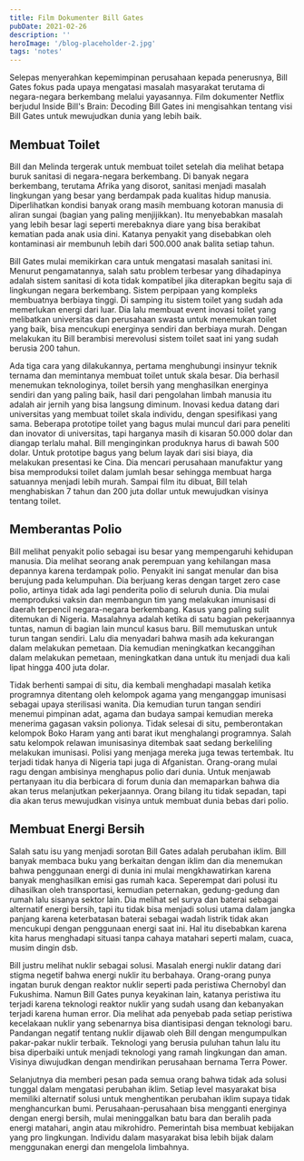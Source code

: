 ```yaml
---
title: Film Dokumenter Bill Gates
pubDate: 2021-02-26
description: ''
heroImage: '/blog-placeholder-2.jpg'
tags: 'notes'
---
```


Selepas menyerahkan kepemimpinan perusahaan kepada penerusnya, Bill Gates fokus pada upaya mengatasi masalah masyarakat terutama di negara-negara berkembang melalui yayasannya. Film dokumenter Netflix berjudul Inside Bill's Brain: Decoding Bill Gates ini mengisahkan tentang visi Bill Gates untuk mewujudkan dunia yang lebih baik.

## Membuat Toilet

Bill dan Melinda tergerak untuk membuat toilet setelah dia melihat betapa buruk sanitasi di negara-negara berkembang. Di banyak negara berkembang, terutama Afrika yang disorot, sanitasi menjadi masalah lingkungan yang besar yang berdampak pada kualitas hidup manusia. Diperlihatkan kondisi banyak orang masih membuang kotoran manusia di aliran sungai (bagian yang paling menjijikkan). Itu menyebabkan masalah yang lebih besar lagi seperti merebaknya diare yang bisa berakibat kematian pada anak usia dini. Katanya penyakit yang disebabkan oleh kontaminasi air membunuh lebih dari 500.000 anak balita setiap tahun.

Bill Gates mulai memikirkan cara untuk mengatasi masalah sanitasi ini. Menurut pengamatannya, salah satu problem terbesar yang dihadapinya adalah sistem sanitasi di kota tidak kompatibel jika diterapkan begitu saja di lingkungan negara berkembang. Sistem perpipaan yang kompleks membuatnya berbiaya tinggi. Di samping itu sistem toilet yang sudah ada memerlukan energi dari luar. Dia lalu membuat event inovasi toilet yang melibatkan universitas dan perusahaan swasta untuk menemukan toilet yang baik, bisa mencukupi energinya sendiri dan berbiaya murah. Dengan melakukan itu Bill berambisi merevolusi sistem toilet saat ini yang sudah berusia 200 tahun.

Ada tiga cara yang dilakukannya, pertama menghubungi insinyur teknik ternama dan memintanya membuat toilet untuk skala besar. Dia berhasil menemukan teknologinya, toilet bersih yang menghasilkan energinya sendiri dan yang paling baik, hasil dari pengolahan limbah manusia itu adalah air jernih yang bisa langsung diminum. Inovasi kedua datang dari universitas yang membuat toilet skala individu, dengan spesifikasi yang sama. Beberapa prototipe toilet yang bagus mulai muncul dari para peneliti dan inovator di universitas, tapi harganya masih di kisaran 50.000 dolar dan diangap terlalu mahal. Bill menginginkan produknya harus di bawah 500 dolar. Untuk prototipe bagus yang belum layak dari sisi biaya, dia melakukan presentasi ke Cina. Dia mencari perusahaan manufaktur yang bisa memproduksi toilet dalam jumlah besar sehingga membuat harga satuannya menjadi lebih murah. Sampai film itu dibuat, Bill telah menghabiskan 7 tahun dan 200 juta dollar untuk mewujudkan visinya tentang toilet.

## Memberantas Polio

Bill melihat penyakit polio sebagai isu besar yang mempengaruhi kehidupan manusia. Dia melihat seorang anak perempuan yang kehilangan masa depannya karena terdampak polio. Penyakit ini sangat menular dan bisa berujung pada kelumpuhan. Dia berjuang keras dengan target zero case polio, artinya tidak ada lagi penderita polio di seluruh dunia. Dia mulai memproduksi vaksin dan membangun tim yang melakukan imunisasi di daerah terpencil negara-negara berkembang. Kasus yang paling sulit ditemukan di Nigeria. Masalahnya adalah ketika di satu bagian pekerjaannya tuntas, namun di bagian lain muncul kasus baru. Bill memutuskan untuk turun tangan sendiri. Lalu dia menyadari bahwa masih ada kekurangan dalam melakukan pemetaan. Dia kemudian meningkatkan kecanggihan dalam melakukan pemetaan, meningkatkan dana untuk itu menjadi dua kali lipat hingga 400 juta dolar.

Tidak berhenti sampai di situ, dia kembali menghadapi masalah ketika programnya ditentang oleh kelompok agama yang menganggap imunisasi sebagai upaya sterilisasi wanita. Dia kemudian turun tangan sendiri menemui pimpinan adat, agama dan budaya sampai kemudian mereka menerima gagasan vaksin polionya. Tidak selesai di situ, pemberontakan kelompok Boko Haram yang anti barat ikut menghalangi programnya. Salah satu kelompok relawan imunisasinya ditembak saat sedang berkeliling melakukan imunisasi. Polisi yang menjaga mereka juga tewas tertembak. Itu terjadi tidak hanya di Nigeria tapi juga di Afganistan. Orang-orang mulai ragu dengan ambisinya menghapus polio dari dunia. Untuk menjawab pertanyaan itu dia berbicara di forum dunia dan memaparkan bahwa dia akan terus melanjutkan pekerjaannya. Orang bilang itu tidak sepadan, tapi dia akan terus mewujudkan visinya untuk membuat dunia bebas dari polio.

## Membuat Energi Bersih

Salah satu isu yang menjadi sorotan Bill Gates adalah perubahan iklim. Bill banyak membaca buku yang berkaitan dengan iklim dan dia menemukan bahwa penggunaan energi di dunia ini mulai mengkhawatirkan karena banyak menghasilkan emisi gas rumah kaca. Seperempat dari polusi itu dihasilkan oleh transportasi, kemudian peternakan, gedung-gedung dan rumah lalu sisanya sektor lain. Dia melihat sel surya dan baterai sebagai alternatif energi bersih, tapi itu tidak bisa menjadi solusi utama dalam jangka panjang karena keterbatasan baterai sebagai wadah listrik tidak akan mencukupi dengan penggunaan energi saat ini. Hal itu disebabkan karena kita harus menghadapi situasi tanpa cahaya matahari seperti malam, cuaca, musim dingin dsb.

Bill justru melihat nuklir sebagai solusi. Masalah energi nuklir datang dari stigma negetif bahwa energi nuklir itu berbahaya. Orang-orang punya ingatan buruk dengan reaktor nuklir seperti pada peristiwa Chernobyl dan Fukushima. Namun Bill Gates punya keyakinan lain, katanya peristiwa itu terjadi karena teknologi reaktor nuklir yang sudah usang dan kebanyakan terjadi karena human error. Dia melihat ada penyebab pada setiap peristiwa kecelakaan nuklir yang sebenarnya bisa diantisipasi dengan teknologi baru. Pandangan negatif tentang nuklir dijawab oleh Bill dengan mengumpulkan pakar-pakar nuklir terbaik. Teknologi yang berusia puluhan tahun lalu itu bisa diperbaiki untuk menjadi teknologi yang ramah lingkungan dan aman. Visinya diwujudkan dengan mendirikan perusahaan bernama Terra Power.

Selanjutnya dia memberi pesan pada semua orang bahwa tidak ada solusi tunggal dalam mengatasi perubahan iklim. Setiap level masyarakat bisa memiliki alternatif solusi untuk menghentikan perubahan iklim supaya tidak menghancurkan bumi. Perusahaan-perusahaan bisa mengganti energinya dengan energi bersih, mulai meninggalkan batu bara dan beralih pada energi matahari, angin atau mikrohidro. Pemerintah bisa membuat kebijakan yang pro lingkungan. Individu dalam masyarakat bisa lebih bijak dalam menggunakan energi dan mengelola limbahnya.
